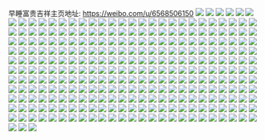 早睡富贵吉祥主页地址: https://weibo.com/u/6568506150 
![](https://wx4.sinaimg.cn/mw2000/007awMvAly1h8splxszmij31o0280hdt.jpg) 
![](https://wx4.sinaimg.cn/mw2000/007awMvAly1h8mbo3w8p8j31o0280hdt.jpg) 
![](https://wx4.sinaimg.cn/mw2000/007awMvAly1h8mbo4iv50j30lc0zktb7.jpg) 
![](https://wx4.sinaimg.cn/mw2000/007awMvAly1h8ip7zzll8j31o0280hdt.jpg) 
![](https://wx4.sinaimg.cn/mw2000/007awMvAly1h8ip81q3cuj31o0280hdt.jpg) 
![](https://wx4.sinaimg.cn/mw2000/007awMvAly1h8ip7ykgp1j31o0280du3.jpg) 
![](https://wx4.sinaimg.cn/mw2000/007awMvAly1h8ip80o7lej31o0280wql.jpg) 
![](https://wx4.sinaimg.cn/mw2000/007awMvAly1h8gkek4tzmj30u01sy0zk.jpg) 
![](https://wx4.sinaimg.cn/mw2000/007awMvAly1h872d3a67kj31sc2dsqv6.jpg) 
![](https://wx4.sinaimg.cn/mw2000/007awMvAly1h872d0nogtj31sc2dsqv6.jpg) 
![](https://wx4.sinaimg.cn/mw2000/007awMvAly1h872d5cjdpj31sc2dskjm.jpg) 
![](https://wx4.sinaimg.cn/mw2000/007awMvAly1h872db03k4j31sc2dskjm.jpg) 
![](https://wx4.sinaimg.cn/mw2000/007awMvAly1h872e01w8ij32c03404qr.jpg) 
![](https://wx4.sinaimg.cn/mw2000/007awMvAly1h872er40k7j31sc2dskjm.jpg) 
![](https://wx4.sinaimg.cn/mw2000/007awMvAly1h872ebiv5nj32c03401l1.jpg) 
![](https://wx4.sinaimg.cn/mw2000/007awMvAly1h86voiu63yj33402c0kjm.jpg) 
![](https://wx4.sinaimg.cn/mw2000/007awMvAly1h86vohdp1xj33402c0u0y.jpg) 
![](https://wx4.sinaimg.cn/mw2000/007awMvAly1h866u2xkt4j30u0140gsz.jpg) 
![](https://wx4.sinaimg.cn/mw2000/007awMvAly1h866u2b2ugj31400u0ahb.jpg) 
![](https://wx4.sinaimg.cn/mw2000/007awMvAly1h866uezbexj30u0140wly.jpg) 
![](https://wx4.sinaimg.cn/mw2000/007awMvAly1h84pfrgn97j30tw13wn9h.jpg) 
![](https://wx4.sinaimg.cn/mw2000/007awMvAly1h84pe10lcdj31o02804qp.jpg) 
![](https://wx4.sinaimg.cn/mw2000/007awMvAly1h84pe022bpj31o02801kx.jpg) 
![](https://wx4.sinaimg.cn/mw2000/007awMvAly1h83rbz9rffj31400u0q98.jpg) 
![](https://wx4.sinaimg.cn/mw2000/007awMvAly1h83rc04xphj30u01407ag.jpg) 
![](https://wx4.sinaimg.cn/mw2000/007awMvAly1h83rbxdcdyj30u014044v.jpg) 
![](https://wx4.sinaimg.cn/mw2000/007awMvAly1h81if6yxmaj32c0340npd.jpg) 
![](https://wx4.sinaimg.cn/mw2000/007awMvAly1h7yxckr7bcj30u0140n33.jpg) 
![](https://wx4.sinaimg.cn/mw2000/007awMvAly1h7yxcl0mfxj30u0140jxo.jpg) 
![](https://wx4.sinaimg.cn/mw2000/007awMvAly1h7yxckhjo5j30u0140q8u.jpg) 
![](https://wx4.sinaimg.cn/mw2000/007awMvAly1h7wr25zrwaj30u014043u.jpg) 
![](https://wx4.sinaimg.cn/mw2000/007awMvAly1h7wr2688p8j30u0140n55.jpg) 
![](https://wx4.sinaimg.cn/mw2000/007awMvAly1h7wr27d26kj30rm1d379p.jpg) 
![](https://wx4.sinaimg.cn/mw2000/007awMvAly1h7vo645q7vj30k00zkwlr.jpg) 
![](https://wx4.sinaimg.cn/mw2000/007awMvAly1h7ufco9r5wj31sb2dr1ky.jpg) 
![](https://wx4.sinaimg.cn/mw2000/007awMvAly1h7ufcuyl77j31sb2dr4qq.jpg) 
![](https://wx4.sinaimg.cn/mw2000/007awMvAly1h7ufcwtqmgj31sc2dsu0x.jpg) 
![](https://wx4.sinaimg.cn/mw2000/007awMvAly1h7tcqjq4zfj30zk1be0wm.jpg) 
![](https://wx4.sinaimg.cn/mw2000/007awMvAly1h7tcqkpbvkj30wi1ycap3.jpg) 
![](https://wx4.sinaimg.cn/mw2000/007awMvAly1h7tcreejg9j30wi1ycwrx.jpg) 
![](https://wx4.sinaimg.cn/mw2000/007awMvAly1h7r4uk9k4gj30u01sydkp.jpg) 
![](https://wx4.sinaimg.cn/mw2000/007awMvAly1h7m2f9qddsj30tz13zawf.jpg) 
![](https://wx4.sinaimg.cn/mw2000/007awMvAly1h7kpigzm3bj30u01sydm5.jpg) 
![](https://wx4.sinaimg.cn/mw2000/007awMvAly1h7j0bd1134j31pt2af4qq.jpg) 
![](https://wx4.sinaimg.cn/mw2000/007awMvAly1h7j0bfqwq5j31sc2ds4qq.jpg) 
![](https://wx4.sinaimg.cn/mw2000/007awMvAly1h7dbijjcpbj32c034h7sg.jpg) 
![](https://wx4.sinaimg.cn/mw2000/007awMvAly1h7dbi9kga9j31r0340tqa.jpg) 
![](https://wx4.sinaimg.cn/mw2000/007awMvAly1h7bivici9zj32dc35ski0.jpg) 
![](https://wx4.sinaimg.cn/mw2000/007awMvAly1h79ka3pu4vj31gz1ynneh.jpg) 
![](https://wx4.sinaimg.cn/mw2000/007awMvAly1h77ignc24rj32c02c07ej.jpg) 
![](https://wx4.sinaimg.cn/mw2000/007awMvAly1h77ifzluv6j30wi1yck3v.jpg) 
![](https://wx4.sinaimg.cn/mw2000/007awMvAly1h76yju0jk4j33402cm7wk.jpg) 
![](https://wx4.sinaimg.cn/mw2000/007awMvAly1h741ak9mzsj31sc2dskjl.jpg) 
![](https://wx4.sinaimg.cn/mw2000/007awMvAly1h741anboqyj31sc2dshdt.jpg) 
![](https://wx4.sinaimg.cn/mw2000/007awMvAly1h741aq1y2hj31sc2dshdt.jpg) 
![](https://wx4.sinaimg.cn/mw2000/007awMvAly1h72w9x30kej30si1pp0yi.jpg) 
![](https://wx4.sinaimg.cn/mw2000/007awMvAly1h6ze0iouf8j31sc2dsnpd.jpg) 
![](https://wx4.sinaimg.cn/mw2000/007awMvAly1h6wy88b99sj31b91vu7tr.jpg) 
![](https://wx4.sinaimg.cn/mw2000/007awMvAly1h6wy8hwr51j31o02804qq.jpg) 
![](https://wx4.sinaimg.cn/mw2000/007awMvAly1h6wy8sanzmj31sc2dsws0.jpg) 
![](https://wx4.sinaimg.cn/mw2000/007awMvAly1h6wy8bf269j32c03407wi.jpg) 
![](https://wx4.sinaimg.cn/mw2000/007awMvAly1h6wy8dxbopj32c02c04qq.jpg) 
![](https://wx4.sinaimg.cn/mw2000/007awMvAly1h6wy87357jj32c02c01kx.jpg) 
![](https://wx4.sinaimg.cn/mw2000/007awMvAly1h6r6fcd38mj30u014010w.jpg) 
![](https://wx4.sinaimg.cn/mw2000/007awMvAly1h6r6fbcq88j30u01au76g.jpg) 
![](https://wx4.sinaimg.cn/mw2000/007awMvAly1h6r6ffmcm0j30u01swgna.jpg) 
![](https://wx4.sinaimg.cn/mw2000/007awMvAly1h6q4p2c7tjj31xh1ofnln.jpg) 
![](https://wx4.sinaimg.cn/mw2000/007awMvAly1h6q4p570zzj32ds1sce81.jpg) 
![](https://wx4.sinaimg.cn/mw2000/007awMvAly1h6pm15paa2j30wi1ychdt.jpg) 
![](https://wx4.sinaimg.cn/mw2000/007awMvAly1h6oylyrmolj30u0140gsp.jpg) 
![](https://wx4.sinaimg.cn/mw2000/007awMvAly1h6npb180wej30u0140gpd.jpg) 
![](https://wx4.sinaimg.cn/mw2000/007awMvAly1h6m8k16hccj30tz0bv0us.jpg) 
![](https://wx4.sinaimg.cn/mw2000/007awMvAly1h6j9wtgt2oj31sc2ds7wi.jpg) 
![](https://wx4.sinaimg.cn/mw2000/007awMvAly1h6eb9vlptcj30u01hc0uq.jpg) 
![](https://wx4.sinaimg.cn/mw2000/007awMvAly1h6eb9vzzx8j30xc0pxgp7.jpg) 
![](https://wx4.sinaimg.cn/mw2000/007awMvAly1h6eb9zgum2j30u00t6who.jpg) 
![](https://wx4.sinaimg.cn/mw2000/007awMvAly1h6cw56bnu9j30u01hcgmp.jpg) 
![](https://wx4.sinaimg.cn/mw2000/007awMvAly1h6cw55n40jj30u01407ft.jpg) 
![](https://wx4.sinaimg.cn/mw2000/007awMvAly1h6cw584k94j30u0140jxt.jpg) 
![](https://wx4.sinaimg.cn/mw2000/007awMvAly1h6cw5sib01j30u01hc769.jpg) 
![](https://wx4.sinaimg.cn/mw2000/007awMvAly1h698mjahutj30r61catj7.jpg) 
![](https://wx4.sinaimg.cn/mw2000/007awMvAly1h698mknlyrj30u01hcdsb.jpg) 
![](https://wx4.sinaimg.cn/mw2000/007awMvAly1h698mp8lj1j30u01hc13q.jpg) 
![](https://wx4.sinaimg.cn/mw2000/007awMvAly1h698mpw1v1j30u01hcwmu.jpg) 
![](https://wx4.sinaimg.cn/mw2000/007awMvAly1h677iz8v0oj30k00tkaer.jpg) 
![](https://wx4.sinaimg.cn/mw2000/007awMvAly1h677izywo2j30u01hcq5j.jpg) 
![](https://wx4.sinaimg.cn/mw2000/007awMvAly1h677iywn8hj31o0280qv5.jpg) 
![](https://wx4.sinaimg.cn/mw2000/007awMvAly1h677j0vr4xj31o0280qkz.jpg) 
![](https://wx4.sinaimg.cn/mw2000/007awMvAly1h677j26ft8j31o0280npd.jpg) 
![](https://wx4.sinaimg.cn/mw2000/007awMvAly1h64zua19b2j31o0280e81.jpg) 
![](https://wx4.sinaimg.cn/mw2000/007awMvAly1h60q78ysqyj30u0140th9.jpg) 
![](https://wx4.sinaimg.cn/mw2000/007awMvAly1h5ya557tttj30u0140wnd.jpg) 
![](https://wx4.sinaimg.cn/mw2000/007awMvAly1h5ya54yo0xj30u0140k4q.jpg) 
![](https://wx4.sinaimg.cn/mw2000/007awMvAly1h5ya55jjwkj30u00u0gwc.jpg) 
![](https://wx4.sinaimg.cn/mw2000/007awMvAly1h5ya55t1pfj30u01407hx.jpg) 
![](https://wx4.sinaimg.cn/mw2000/007awMvAly1h5uti8x5ckj30wi1yc4j1.jpg) 
![](https://wx4.sinaimg.cn/mw2000/007awMvAly1h5uf6wrigmj31sc2ds7wi.jpg) 
![](https://wx4.sinaimg.cn/mw2000/007awMvAly1h5uf6xph4cj31sc2dsnpd.jpg) 
![](https://wx4.sinaimg.cn/mw2000/007awMvAly1h5pvnpvjbsj31o02804qp.jpg) 
![](https://wx4.sinaimg.cn/mw2000/007awMvAly1h5pvouszo8j31o02804qp.jpg) 
![](https://wx4.sinaimg.cn/mw2000/007awMvAly1h5l41e1gy1j30u0140qdr.jpg) 
![](https://wx4.sinaimg.cn/mw2000/007awMvAly1h5l41e9k6vj30u014012i.jpg) 
![](https://wx4.sinaimg.cn/mw2000/007awMvAly1h5l41erpzrj30u0140123.jpg) 
![](https://wx4.sinaimg.cn/mw2000/007awMvAly1h5l41f0fvtj30u0140aj9.jpg) 
![](https://wx4.sinaimg.cn/mw2000/007awMvAly1h5hpzttakaj31sc2ds1ky.jpg) 
![](https://wx4.sinaimg.cn/mw2000/007awMvAly1h5hq00p4jmj31sc2dsnpd.jpg) 
![](https://wx4.sinaimg.cn/mw2000/007awMvAly1h5gxl81n1hj30u0106grp.jpg) 
![](https://wx4.sinaimg.cn/mw2000/007awMvAly1h5gxl8fx4zj30u0141n5f.jpg) 
![](https://wx4.sinaimg.cn/mw2000/007awMvAly1h5gxl8pcv9j30u0141wky.jpg) 
![](https://wx4.sinaimg.cn/mw2000/007awMvAly1h5e8kgbjh0j30zj1beaor.jpg) 
![](https://wx4.sinaimg.cn/mw2000/007awMvAly1h58l3ncfoxj31sc2dse82.jpg) 
![](https://wx4.sinaimg.cn/mw2000/007awMvAly1h58l3ouy6aj31sc2dsb2a.jpg) 
![](https://wx4.sinaimg.cn/mw2000/007awMvAly1h552emq2c6j31sc2dskjm.jpg) 
![](https://wx4.sinaimg.cn/mw2000/007awMvAly1h552es4x4kj31sc2dsu0x.jpg) 
![](https://wx4.sinaimg.cn/mw2000/007awMvAly1h552evrl4wj323226enpd.jpg) 
![](https://wx4.sinaimg.cn/mw2000/007awMvAly1h552eh38cfj32au340hdu.jpg) 
![](https://wx4.sinaimg.cn/mw2000/007awMvAly1h552f1kik9j32c03404qq.jpg) 
![](https://wx4.sinaimg.cn/mw2000/007awMvAly1h552f5k2pjj32c0340b2a.jpg) 
![](https://wx4.sinaimg.cn/mw2000/007awMvAly1h552fa8r8wj32c0340npe.jpg) 
![](https://wx4.sinaimg.cn/mw2000/007awMvAly1h4w8hbhs11j31400u0afg.jpg) 
![](https://wx4.sinaimg.cn/mw2000/007awMvAly1h4upmdzohmj30u0140qcp.jpg) 
![](https://wx4.sinaimg.cn/mw2000/007awMvAly1h4upmdjol0j30u01407e9.jpg) 
![](https://wx4.sinaimg.cn/mw2000/007awMvAly1h4sebqlpwbj31sc2dskjl.jpg) 
![](https://wx4.sinaimg.cn/mw2000/007awMvAly1h4sebrxpcwj31sc2dshdt.jpg) 
![](https://wx4.sinaimg.cn/mw2000/007awMvAly1h4qb6rac85j30u0140tfq.jpg) 
![](https://wx4.sinaimg.cn/mw2000/007awMvAly1h4nrmj4dtyj31o0280e81.jpg) 
![](https://wx4.sinaimg.cn/mw2000/007awMvAly1h4nrmk59csj31o02804qp.jpg) 
![](https://wx4.sinaimg.cn/mw2000/007awMvAly1h4nrmlglj9j31o0280e81.jpg) 
![](https://wx4.sinaimg.cn/mw2000/007awMvAly1h4nrmm12fbj30ku0rsn52.jpg) 
![](https://wx4.sinaimg.cn/mw2000/007awMvAly1h4nrmmsop8j30ku0rsgtq.jpg) 
![](https://wx4.sinaimg.cn/mw2000/007awMvAly1h4nrmncsn7j30ku0rsn4p.jpg) 
![](https://wx4.sinaimg.cn/mw2000/007awMvAly1h4nrmnyhiaj30ku0rstfu.jpg) 
![](https://wx4.sinaimg.cn/mw2000/007awMvAly1h4lfe3ssd2j315p3h0u0y.jpg) 
![](https://wx4.sinaimg.cn/mw2000/007awMvAly1h4lf90dmlbj30u01hcdvo.jpg) 
![](https://wx4.sinaimg.cn/mw2000/007awMvAly1h4gpnre55oj30u011kwia.jpg) 
![](https://wx4.sinaimg.cn/mw2000/007awMvAly1h4gpnsi7kvj31cu0rh430.jpg) 
![](https://wx4.sinaimg.cn/mw2000/007awMvAly1h46cyrbi5uj30u014016b.jpg) 
![](https://wx4.sinaimg.cn/mw2000/007awMvAly1h46cyse78dj30u014047y.jpg) 
![](https://wx4.sinaimg.cn/mw2000/007awMvAly1h46cyu35nnj30u014i0z8.jpg) 
![](https://wx4.sinaimg.cn/mw2000/007awMvAly1h46cytq8juj30u00u0n7f.jpg) 
![](https://wx4.sinaimg.cn/mw2000/007awMvAly1h46cypj7ogj30v50u0dpj.jpg) 
![](https://wx4.sinaimg.cn/mw2000/007awMvAly1h455fp8hqlj31sc2dsb2b.jpg) 
![](https://wx4.sinaimg.cn/mw2000/007awMvAly1h455frgi27j31sc2dse82.jpg) 
![](https://wx4.sinaimg.cn/mw2000/007awMvAly1h455ftuypdj31sc2dshdu.jpg) 
![](https://wx4.sinaimg.cn/mw2000/007awMvAly1h455fvsuzgj31sc2dse82.jpg) 
![](https://wx4.sinaimg.cn/mw2000/007awMvAly1h455fxkantj31sc2ds4qq.jpg) 
![](https://wx4.sinaimg.cn/mw2000/007awMvAly1h455fmjwimj31sc2dsb2a.jpg) 
![](https://wx4.sinaimg.cn/mw2000/007awMvAly1h42tferuzxj31o0280x6r.jpg) 
![](https://wx4.sinaimg.cn/mw2000/007awMvAly1h42tg0f3xrj31o0280b2c.jpg) 
![](https://wx4.sinaimg.cn/mw2000/007awMvAly1h42tgsgpezj31o0280qv7.jpg) 
![](https://wx4.sinaimg.cn/mw2000/007awMvAly1h41o1j9yrkj30u01hc7dl.jpg) 
![](https://wx4.sinaimg.cn/mw2000/007awMvAly1h41o1h73fdj30u01hcn40.jpg) 
![](https://wx4.sinaimg.cn/mw2000/007awMvAly1h41o232mz5j30ng15qgsa.jpg) 
![](https://wx4.sinaimg.cn/mw2000/007awMvAly1h41o28dj1fj30se1eg7cg.jpg) 
![](https://wx4.sinaimg.cn/mw2000/007awMvAly1h41o2k67s9j31sc2dsnpd.jpg) 
![](https://wx4.sinaimg.cn/mw2000/007awMvAly1h41o2uhvnmj31sc2dsqv5.jpg) 
![](https://wx4.sinaimg.cn/mw2000/007awMvAly1h3y2q9oeu0j31o0280npd.jpg) 
![](https://wx4.sinaimg.cn/mw2000/007awMvAly1h3y2qaor9bj31sc2ds1ky.jpg) 
![](https://wx4.sinaimg.cn/mw2000/007awMvAly1h3y2qd8ymdj31o0280qv6.jpg) 
![](https://wx4.sinaimg.cn/mw2000/007awMvAly1h3y2qfvgy7j31je25gx6q.jpg) 
![](https://wx4.sinaimg.cn/mw2000/007awMvAly1h3y2qiggavj31o0280hdu.jpg) 
![](https://wx4.sinaimg.cn/mw2000/007awMvAly1h3y2qkygsgj31o0280qv6.jpg) 
![](https://wx4.sinaimg.cn/mw2000/007awMvAly1h3y2qq1qutj31o0280kjm.jpg) 
![](https://wx4.sinaimg.cn/mw2000/007awMvAly1h3y2qqxoj9j31sc2ds7wh.jpg) 
![](https://wx4.sinaimg.cn/mw2000/007awMvAly1h3y2qtrfc9j30sg3y8npe.jpg) 
![](https://wx4.sinaimg.cn/mw2000/007awMvAly1h3y2qwffcbj30vc15swor.jpg) 
![](https://wx4.sinaimg.cn/mw2000/007awMvAly1h3y2qx4ae2j30vc15s7ho.jpg) 
![](https://wx4.sinaimg.cn/mw2000/007awMvAly1h3y2qxsd68j315s0vcqmm.jpg) 
![](https://wx4.sinaimg.cn/mw2000/007awMvAly1h3y2qyj9n8j315s0vc1d8.jpg) 
![](https://wx4.sinaimg.cn/mw2000/007awMvAly1h3p43hcx23j31sc2ds1ky.jpg) 
![](https://wx4.sinaimg.cn/mw2000/007awMvAly1h3p3zseokuj31sc2dsqv6.jpg) 
![](https://wx4.sinaimg.cn/mw2000/007awMvAly1h3p40sjweij31sc2dskjm.jpg) 
![](https://wx4.sinaimg.cn/mw2000/007awMvAly1h3oc6oynewj31o02807wh.jpg) 
![](https://wx4.sinaimg.cn/mw2000/007awMvAly1h3oc6q4khwj31o02807wh.jpg) 
![](https://wx4.sinaimg.cn/mw2000/007awMvAly1h3oc6rizkuj31o02807wh.jpg) 
![](https://wx4.sinaimg.cn/mw2000/007awMvAly1h3oc6u9rmlj31o0280e81.jpg) 
![](https://wx4.sinaimg.cn/mw2000/007awMvAly1h3oc6w77i4j31o0280b29.jpg) 
![](https://wx4.sinaimg.cn/mw2000/007awMvAly1h3oc6etq6aj30wi1ycter.jpg) 
![](https://wx4.sinaimg.cn/mw2000/007awMvAly1h3iiqvbgxjj30u01hcamu.jpg) 
![](https://wx4.sinaimg.cn/mw2000/007awMvAly1h3h27vfzj8j32c0340hdt.jpg) 
![](https://wx4.sinaimg.cn/mw2000/007awMvAly1h3h27wvce7j32c03401ky.jpg) 
![](https://wx4.sinaimg.cn/mw2000/007awMvAly1h3h281c3rnj31o0280x6p.jpg) 
![](https://wx4.sinaimg.cn/mw2000/007awMvAly1h3h282fvp4j31o0280u0x.jpg) 
![](https://wx4.sinaimg.cn/mw2000/007awMvAly1h3h283xd9zj31o02801ky.jpg) 
![](https://wx4.sinaimg.cn/mw2000/007awMvAly1h3f1m5zaxlj31o02801kx.jpg) 
![](https://wx4.sinaimg.cn/mw2000/007awMvAly1h3f1m7n50oj31o0280e81.jpg) 
![](https://wx4.sinaimg.cn/mw2000/007awMvAly1h3f1m6ukvsj31o0280e81.jpg) 
![](https://wx4.sinaimg.cn/mw2000/007awMvAly1h3f1nclxryj32c0340npe.jpg) 
![](https://wx4.sinaimg.cn/mw2000/007awMvAly1h3colv244ej31o0280npd.jpg) 
![](https://wx4.sinaimg.cn/mw2000/007awMvAly1h3colx4uvbj31o02807wh.jpg) 
![](https://wx4.sinaimg.cn/mw2000/007awMvAly1h3colzcokkj31o0280b29.jpg) 
![](https://wx4.sinaimg.cn/mw2000/007awMvAly1h3com1pgkfj31o02807wh.jpg) 
![](https://wx4.sinaimg.cn/mw2000/007awMvAly1h3com2onooj31o0280b29.jpg) 
![](https://wx4.sinaimg.cn/mw2000/007awMvAly1h3com3t6nmj31o0280b29.jpg) 
![](https://wx4.sinaimg.cn/mw2000/007awMvAly1h3com540lfj32c02c07wi.jpg) 
![](https://wx4.sinaimg.cn/mw2000/007awMvAly1h3acamzsk9j31o0280b2a.jpg) 
![](https://wx4.sinaimg.cn/mw2000/007awMvAly1h3acapcrvwj31o0280e82.jpg) 
![](https://wx4.sinaimg.cn/mw2000/007awMvAly1h3acarou1ij31o0280b2a.jpg) 
![](https://wx4.sinaimg.cn/mw2000/007awMvAly1h3acauiwqbj31o0280b2a.jpg) 
![](https://wx4.sinaimg.cn/mw2000/007awMvAly1h3acawo70ej31o0280b2a.jpg) 
![](https://wx4.sinaimg.cn/mw2000/007awMvAly1h3acaxgb2jj31o0280kcx.jpg) 
![](https://wx4.sinaimg.cn/mw2000/007awMvAly1h3acay2n8nj31o0280kdf.jpg) 
![](https://wx4.sinaimg.cn/mw2000/007awMvAly1h3acakn23bj31o0280e06.jpg) 
![](https://wx4.sinaimg.cn/mw2000/007awMvAly1h3acayu2yxj31o0280x0a.jpg) 
![](https://wx4.sinaimg.cn/mw2000/007awMvAly1h37zjzutp9j32b435s1ky.jpg) 
![](https://wx4.sinaimg.cn/mw2000/007awMvAly1h37zk7o292j32c0340u0z.jpg) 
![](https://wx4.sinaimg.cn/mw2000/007awMvAly1h2yrqanv34j31o01o0k5g.jpg) 
![](https://wx4.sinaimg.cn/mw2000/007awMvAly1h2yrq9rxr2j32c02c0e82.jpg) 
![](https://wx4.sinaimg.cn/mw2000/007awMvAly1h2yrq5fm2pj30wi1b279t.jpg) 
![](https://wx4.sinaimg.cn/mw2000/007awMvAly1h2yrq4nstfj30wi1afgqf.jpg) 
![](https://wx4.sinaimg.cn/mw2000/007awMvAly1h2hhk645qoj31o0280e81.jpg) 
![](https://wx4.sinaimg.cn/mw2000/007awMvAly1h2hhk40cwuj31o0280e81.jpg) 
![](https://wx4.sinaimg.cn/mw2000/007awMvAly1h2hhk2f5wrj31o0280b29.jpg) 
![](https://wx4.sinaimg.cn/mw2000/007awMvAly1h2hhk595raj31o02807wh.jpg) 
![](https://wx4.sinaimg.cn/mw2000/007awMvAly1h2fvtc0umfj31o0280hdt.jpg) 
![](https://wx4.sinaimg.cn/mw2000/007awMvAly1h2fvtdkk9aj31o0280e81.jpg) 
![](https://wx4.sinaimg.cn/mw2000/007awMvAly1h274maw2okj31o0280hdt.jpg) 
![](https://wx4.sinaimg.cn/mw2000/007awMvAly1h274mcdo3cj31o0280b29.jpg) 
![](https://wx4.sinaimg.cn/mw2000/007awMvAly1h1xolkrjitj32c0340b2a.jpg) 
![](https://wx4.sinaimg.cn/mw2000/007awMvAly1h1qx6ylmjrj31sc2dsu0x.jpg) 
![](https://wx4.sinaimg.cn/mw2000/007awMvAly1h1qx6ww9kvj31sc2dshdt.jpg) 
![](https://wx4.sinaimg.cn/mw2000/007awMvAly1h1qx701gakj31sc2dsqv5.jpg) 
![](https://wx4.sinaimg.cn/mw2000/007awMvAly1h1ghwky5umj30u01hc199.jpg) 
![](https://wx4.sinaimg.cn/mw2000/007awMvAly1h1ghwd490sj30wi1ychdt.jpg) 
![](https://wx4.sinaimg.cn/mw2000/007awMvAly1h12oti1cf8j31o0280hdu.jpg) 
![](https://wx4.sinaimg.cn/mw2000/007awMvAly1h12osnu85wj31o02804qq.jpg) 
![](https://wx4.sinaimg.cn/mw2000/007awMvAly1h0edjiulb5j31o02801i0.jpg) 
![](https://wx4.sinaimg.cn/mw2000/007awMvAly1h0edjoib3ij31o0280x41.jpg) 
![](https://wx4.sinaimg.cn/mw2000/007awMvAly1h0edje90d3j31o0280hdt.jpg) 
![](https://wx4.sinaimg.cn/mw2000/007awMvAly1h0edjy7q7xj31o0280hdt.jpg) 
![](https://wx4.sinaimg.cn/mw2000/007awMvAly1h08dlijsb4j31sc2dsx6p.jpg) 
![](https://wx4.sinaimg.cn/mw2000/007awMvAly1h08dn6dz9qj31sc2dsu0x.jpg) 
![](https://wx4.sinaimg.cn/mw2000/007awMvAly1h005tp4r6tj30u01hcah1.jpg) 
![](https://wx4.sinaimg.cn/mw2000/007awMvAly1gzwyv78p6sj30wi1yckjl.jpg) 
![](https://wx4.sinaimg.cn/mw2000/007awMvAly1gzwytwzo2fj30wi1yckjl.jpg) 
![](https://wx4.sinaimg.cn/mw2000/007awMvAly1gyepvb6sqbj30wi1yc4b9.jpg) 
![](https://wx4.sinaimg.cn/mw2000/007awMvAly1gyepapximuj30m813in07.jpg) 
![](https://wx4.sinaimg.cn/mw2000/007awMvAly1gyca4efwv0j31o0280hdt.jpg) 
![](https://wx4.sinaimg.cn/mw2000/007awMvAly1gyca4vrpenj31o0280kjl.jpg) 
![](https://wx4.sinaimg.cn/mw2000/007awMvAly1gy6ndojbo7j30u014011h.jpg) 
![](https://wx4.sinaimg.cn/mw2000/007awMvAly1gy6ndlawguj30u014013f.jpg) 
![](https://wx4.sinaimg.cn/mw2000/007awMvAly1gy6ndjbaucj30u01400zm.jpg) 
![](https://wx4.sinaimg.cn/mw2000/007awMvAly1gy6ndj0qjwj30u01ha15u.jpg) 
![](https://wx4.sinaimg.cn/mw2000/007awMvAly1gy6ndju49dj30u01hagwi.jpg) 
![](https://wx4.sinaimg.cn/mw2000/007awMvAly1gy6ndkviy4j30u01haqio.jpg) 
![](https://wx4.sinaimg.cn/mw2000/007awMvAly1gy6ndlsvo3j30u01407e7.jpg) 
![](https://wx4.sinaimg.cn/mw2000/007awMvAly1gy6ndm6xoej30u01ha13d.jpg) 
![](https://wx4.sinaimg.cn/mw2000/007awMvAly1gy6ndqo84qj30u01407f0.jpg) 
![](https://wx4.sinaimg.cn/mw2000/007awMvAly1gy6ndq5skoj30u01400zk.jpg) 
![](https://wx4.sinaimg.cn/mw2000/007awMvAly1gy6ndrn9egj30u00u00xs.jpg) 
![](https://wx4.sinaimg.cn/mw2000/007awMvAly1gy4crq2sakj30wi1yc7cs.jpg) 
![](https://wx4.sinaimg.cn/mw2000/007awMvAly1gy35bwlfhmj30ly0tzwls.jpg) 
![](https://wx4.sinaimg.cn/mw2000/007awMvAly1gxxa73v31rj30vc15snc7.jpg) 
![](https://wx4.sinaimg.cn/mw2000/007awMvAly1gxxa8gcinvj30vc15sh0g.jpg) 
![](https://wx4.sinaimg.cn/mw2000/007awMvAly1gxxa8fn1j8j30vc15sk3u.jpg) 
![](https://wx4.sinaimg.cn/mw2000/007awMvAly1gxxa79r72jj31sc2ds4qq.jpg) 
![](https://wx4.sinaimg.cn/mw2000/007awMvAly1gxxa7s1r9hj32c03401kz.jpg) 
![](https://wx4.sinaimg.cn/mw2000/007awMvAly1gxtvm1caq0j31sc2dsqv6.jpg) 
![](https://wx4.sinaimg.cn/mw2000/007awMvAly1gxtvlzqqonj31sc2dse82.jpg) 
![](https://wx4.sinaimg.cn/mw2000/007awMvAly1gxtvlxddfdj31sc2ds7wi.jpg) 
![](https://wx4.sinaimg.cn/mw2000/007awMvAly1gxj5uvku98j31sc2dsx6p.jpg) 
![](https://wx4.sinaimg.cn/mw2000/007awMvAly1gxj5uwld7uj31sc2ds7wi.jpg) 
![](https://wx4.sinaimg.cn/mw2000/007awMvAly1gxj5uy13m1j31sc2dse82.jpg) 
![](https://wx4.sinaimg.cn/mw2000/007awMvAly1gxj5uzmustj31o0280kjl.jpg) 
![](https://wx4.sinaimg.cn/mw2000/007awMvAly1gxj5wr2oqfj30u0140aqv.jpg) 
![](https://wx4.sinaimg.cn/mw2000/007awMvAly1gxj5v2397qj30vc15s7fe.jpg) 
![](https://wx4.sinaimg.cn/mw2000/007awMvAly1gxj5wbsn61j30vc15s13n.jpg) 
![](https://wx4.sinaimg.cn/mw2000/007awMvAly1gxj5wbfo58j30vc15s497.jpg) 
![](https://wx4.sinaimg.cn/mw2000/007awMvAly1gxdltk6ax9j30mi0u042e.jpg) 
![](https://wx4.sinaimg.cn/mw2000/007awMvAly1gxdltjujqij30tz0miwjj.jpg) 
![](https://wx4.sinaimg.cn/mw2000/007awMvAly1gxdltj65qmj30zi1b813o.jpg) 
![](https://wx4.sinaimg.cn/mw2000/007awMvAly1gxdlto8skjj32c0340npg.jpg) 
![](https://wx4.sinaimg.cn/mw2000/007awMvAly1gxdltu64iwj30wi1ycno7.jpg) 
![](https://wx4.sinaimg.cn/mw2000/007awMvAly1gxdltimdffj30k00zk0x5.jpg) 
![](https://wx4.sinaimg.cn/mw2000/007awMvAly1gxber6rzrbj30vc15s7iv.jpg) 
![](https://wx4.sinaimg.cn/mw2000/007awMvAly1gxber8j2eqj30vc15sk4k.jpg) 
![](https://wx4.sinaimg.cn/mw2000/007awMvAly1gxber8x2qzj30u01hcjyu.jpg) 
![](https://wx4.sinaimg.cn/mw2000/007awMvAly1gwldv2he2gj32bc34enph.jpg) 
![](https://wx4.sinaimg.cn/mw2000/007awMvAly1gwldvm2wj9j32bc354qv9.jpg) 
![](https://wx4.sinaimg.cn/mw2000/007awMvAly1gu3743buvuj30us15stig.jpg) 
![](https://wx4.sinaimg.cn/mw2000/007awMvAly1gu374bjlwuj30vc15sagm.jpg) 
![](https://wx4.sinaimg.cn/mw2000/007awMvAly1gu3753pywgj32c02c0kjm.jpg) 
![](https://wx4.sinaimg.cn/mw2000/007awMvAly1gu37567uyaj315o2bcnpd.jpg) 
![](https://wx4.sinaimg.cn/mw2000/007awMvAly1gu3757bhzaj30vc15sn4t.jpg) 
